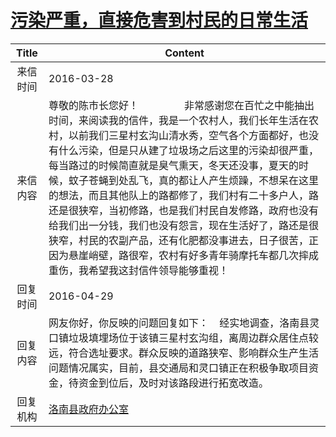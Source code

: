 # <a href="http://www.shangluo.gov.cn/zmhd/ldxxxx.jsp?urltype=leadermail.LeaderMailContentUrl&wbtreeid=1112&leadermailid=3550">污染严重，直接危害到村民的日常生活</a>
| Title |                                                                                                                                                                Content                                                                                                                                                                 |
|:-----:|----------------------------------------------------------------------------------------------------------------------------------------------------------------------------------------------------------------------------------------------------------------------------------------------------------------------------------------|
| 来信时间  | 2016-03-28                                                                                                                                                                                                                                                                                                                             |
| 来信内容  | 尊敬的陈市长您好！                 非常感谢您在百忙之中能抽出时间，来阅读我的信件，我是一个农村人，我们长年生活在农村，以前我们三星村玄沟山清水秀，空气各个方面都好，也没有什么污染，但是只从建了垃圾场之后这里的污染却很严重，每当路过的时候简直就是臭气熏天，冬天还没事，夏天的时候，蚊子苍蝇到处乱飞，真的都让人产生烦躁，不想呆在这里的想法，而且其他队上的路都修了，我们村有二十多户人，路还是很狭窄，当初修路，也是我们村民自发修路，政府也没有给我们出一分钱，我们也没有怨言，现在生活好了，路还是很狭窄，村民的农副产品，还有化肥都没事进去，日子很苦，正因为悬崖峭壁，路很窄，农村有好多青年骑摩托车都几次摔成重伤，我希望我这封信件领导能够重视！ |
| 回复时间  | 2016-04-29                                                                                                                                                                                                                                                                                                                             |
| 回复内容  | 网友你好，你反映的问题回复如下：    经实地调查，洛南县灵口镇垃圾填埋场位于该镇三星村玄沟组，离周边群众居住点较远，符合选址要求。群众反映的道路狭窄、影响群众生产生活问题情况属实，目前，县交通局和灵口镇正在积极争取项目资金，待资金到位后，及时对该路段进行拓宽改造。                                                                                                                                                                                                  |
| 回复机构  | <a href="../../category/agencies/洛南县政府办公室.md">洛南县政府办公室</a>                                                                                                                                                                                                                                                                             |